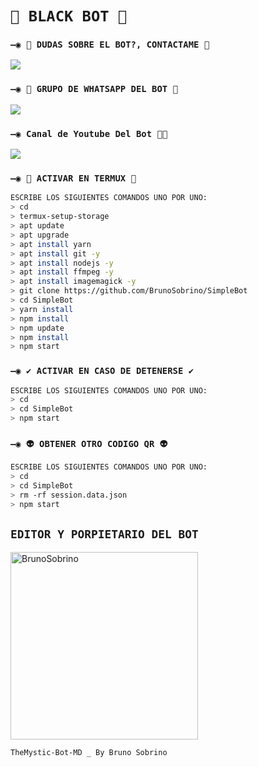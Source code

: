 # `🖤 BLACK BOT 🖤`

### `—◉ 👑 DUDAS SOBRE EL BOT?, CONTACTAME 👑`
<a href="http://wa.me/595983186566" target="blank"><img src="https://img.shields.io/badge/Creador-25D366?style=for-the-badge&logo=whatsapp&logoColor=white" /></a>

### `—◉ 🤖 GRUPO DE WHATSAPP DEL BOT 🤖`
<a href="https://chat.whatsapp.com/K24yEXY9okI03gcFkW0u1D" target="blank"><img src="https://img.shields.io/badge/Grupo😘-25D366?style=for-the-badge&logo=whatsapp&logoColor=white" /></a>

### `—◉ Canal de Youtube Del Bot 🤪🤙`
<a href="https://youtu.be/o-YBDTqX_ZU" target="red"><img src="https://img.shields.io/badge/YOUTUBE-25D366?style=for-the-badge&logo=youtube&logoColor=red" /></a>


### `—◉ 👾 ACTIVAR EN TERMUX 👾`
```bash
ESCRIBE LOS SIGUIENTES COMANDOS UNO POR UNO:
> cd
> termux-setup-storage
> apt update 
> apt upgrade 
> apt install yarn 
> apt install git -y
> apt install nodejs -y
> apt install ffmpeg -y
> apt install imagemagick -y
> git clone https://github.com/BrunoSobrino/SimpleBot
> cd SimpleBot
> yarn install
> npm install
> npm update
> npm install
> npm start
```

### `—◉ ✔️ ACTIVAR EN CASO DE DETENERSE ✔️`
```bash
ESCRIBE LOS SIGUIENTES COMANDOS UNO POR UNO:
> cd 
> cd SimpleBot
> npm start
```

### `—◉ 👽 OBTENER OTRO CODIGO QR 👽`
```bash
ESCRIBE LOS SIGUIENTES COMANDOS UNO POR UNO:
> cd 
> cd SimpleBot
> rm -rf session.data.json
> npm start
```

## `EDITOR Y PORPIETARIO DEL BOT` 
<a href="https://github.com/BrunoSobrino"><img src="https://github.com/BrunoSobrino.png" width="300" height="300" alt="BrunoSobrino"/></a>

`TheMystic-Bot-MD _ By Bruno Sobrino`
